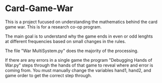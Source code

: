 # Card-Game-War
This is a project fucused on understanding the mathematics behind the card game war.
This is for a research co-op program.

The main goal is to understand why the game ends in even or odd lenghts at different frequencies based on small changes in the rules.

The file "War MultiSystem.py" does the majority of the processing.

If there are any errors in a single game the program "Debugging Hands of War.py" steps through the hands of that game to reveal where and error is coming from. You must manually change the variables hand1, hand2, and game order to get the correct step through.
